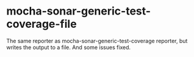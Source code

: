 # mocha-sonar-generic-test-coverage-file
The same reporter as mocha-sonar-generic-test-coverage reporter, but writes the output to a file. And some issues fixed.
